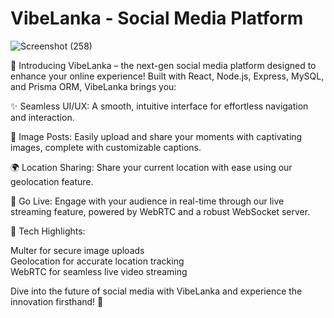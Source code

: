 # VibeLanka - Social Media Platform

![Screenshot (258)](https://github.com/user-attachments/assets/a2734142-ea10-4686-a55d-1bcdc560fb8f)

🚀 Introducing VibeLanka – the next-gen social media platform designed to enhance your online experience! Built with React, Node.js, Express, MySQL, and Prisma ORM, VibeLanka brings you:

✨ Seamless UI/UX: A smooth, intuitive interface for effortless navigation and interaction.

📸 Image Posts: Easily upload and share your moments with captivating images, complete with customizable captions.

🌍 Location Sharing: Share your current location with ease using our geolocation feature.

🎥 Go Live: Engage with your audience in real-time through our live streaming feature, powered by WebRTC and a robust WebSocket server.

🔧 Tech Highlights:

Multer for secure image uploads     
Geolocation for accurate location tracking   
WebRTC for seamless live video streaming    

Dive into the future of social media with VibeLanka and experience the innovation firsthand! 🌟
